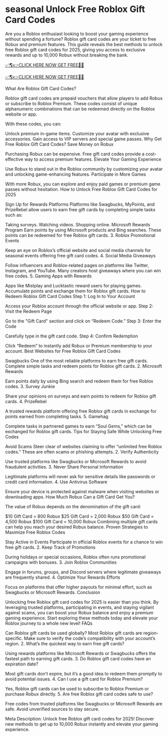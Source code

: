 # seasonal Unlock Free Roblox Gift Card Codes

Are you a Roblox enthusiast looking to boost your gaming experience without spending a fortune? Roblox gift card codes are your ticket to free Robux and premium features. This guide reveals the best methods to unlock free Roblox gift card codes for 2025, giving you access to exclusive rewards and up to 10,000 Robux without breaking the bank.

[✅🌎👉CLICK HERE NOW GET FREE📌✅
](https://appbitly.com/Roblox-2025)

[✅🌎👉CLICK HERE NOW GET FREE📌✅
](https://appbitly.com/Roblox-2025)

What Are Roblox Gift Card Codes?

Roblox gift card codes are prepaid vouchers that allow players to add Robux or subscribe to Roblox Premium. These codes consist of unique alphanumeric combinations that can be redeemed directly on the Roblox website or app.

With these codes, you can:

Unlock premium in-game items. Customize your avatar with exclusive accessories. Gain access to VIP servers and special game passes. Why Get Free Roblox Gift Card Codes? Save Money on Robux

Purchasing Robux can be expensive. Free gift card codes provide a cost-effective way to access premium features. Elevate Your Gaming Experience

Use Robux to stand out in the Roblox community by customizing your avatar and unlocking game-enhancing features. Participate in More Games

With more Robux, you can explore and enjoy paid games or premium game passes without hesitation. How to Unlock Free Roblox Gift Card Codes for 2025

Sign Up for Rewards Platforms Platforms like Swagbucks, MyPoints, and PrizeRebel allow users to earn free gift cards by completing simple tasks such as:

Taking surveys. Watching videos. Shopping online. Microsoft Rewards Program Earn points by using Microsoft products and Bing searches. These points can be redeemed for free Roblox gift cards. 3. Roblox Promotional Events

Keep an eye on Roblox’s official website and social media channels for seasonal events offering free gift card codes. 4. Social Media Giveaways

Follow influencers and Roblox-related pages on platforms like Twitter, Instagram, and YouTube. Many creators host giveaways where you can win free codes. 5. Gaming Apps with Rewards

Apps like Mistplay and Lucktastic reward users for playing games. Accumulate points and exchange them for Roblox gift cards. How to Redeem Roblox Gift Card Codes Step 1: Log In to Your Account

Access your Roblox account through the official website or app. Step 2: Visit the Redeem Page

Go to the "Gift Card" section and click on “Redeem Code.” Step 3: Enter the Code

Carefully type in the gift card code. Step 4: Confirm Redemption

Click “Redeem” to instantly add Robux or Premium membership to your account. Best Websites for Free Roblox Gift Card Codes

Swagbucks One of the most reliable platforms to earn free gift cards. Complete simple tasks and redeem points for Roblox gift cards. 2. Microsoft Rewards

Earn points daily by using Bing search and redeem them for free Roblox codes. 3. Survey Junkie

Share your opinions on surveys and earn points to redeem for Roblox gift cards. 4. PrizeRebel

A trusted rewards platform offering free Roblox gift cards in exchange for points earned from completing tasks. 5. Gamehag

Complete tasks in partnered games to earn “Soul Gems,” which can be exchanged for Roblox gift cards. Tips for Staying Safe While Unlocking Free Codes

Avoid Scams Steer clear of websites claiming to offer “unlimited free Roblox codes.” These are often scams or phishing attempts. 2. Verify Authenticity

Use trusted platforms like Swagbucks or Microsoft Rewards to avoid fraudulent activities. 3. Never Share Personal Information

Legitimate platforms will never ask for sensitive details like passwords or credit card information. 4. Use Antivirus Software

Ensure your device is protected against malware when visiting websites or downloading apps. How Much Robux Can a Gift Card Get You?

The value of Robux depends on the denomination of the gift card:

$10 Gift Card = 800 Robux $25 Gift Card = 2,000 Robux $50 Gift Card = 4,500 Robux $100 Gift Card = 10,000 Robux Combining multiple gift cards can help you reach your desired Robux balance. Proven Strategies to Maximize Free Roblox Codes

Stay Active in Events Participate in official Roblox events for a chance to win free gift cards. 2. Keep Track of Promotions

During holidays or special occasions, Roblox often runs promotional campaigns with bonuses. 3. Join Roblox Communities

Engage in forums, groups, and Discord servers where legitimate giveaways are frequently shared. 4. Optimize Your Rewards Efforts

Focus on platforms that offer higher payouts for minimal effort, such as Swagbucks or Microsoft Rewards. Conclusion

Unlocking free Roblox gift card codes for 2025 is easier than you think. By leveraging trusted platforms, participating in events, and staying vigilant against scams, you can boost your Robux balance and enjoy a premium gaming experience. Start exploring these methods today and elevate your Roblox journey to a whole new level! FAQs

Can Roblox gift cards be used globally? Most Roblox gift cards are region-specific. Make sure to verify the code’s compatibility with your account’s region. 2. What’s the quickest way to earn free gift cards?

Using rewards platforms like Microsoft Rewards or Swagbucks offers the fastest path to earning gift cards. 3. Do Roblox gift card codes have an expiration date?

Most gift cards don’t expire, but it’s a good idea to redeem them promptly to avoid potential issues. 4. Can I use a gift card for Roblox Premium?

Yes, Roblox gift cards can be used to subscribe to Roblox Premium or purchase Robux directly. 5. Are free Roblox gift card codes safe to use?

Free codes from trusted platforms like Swagbucks or Microsoft Rewards are safe. Avoid unverified sources to stay secure.

Meta Description: Unlock free Roblox gift card codes for 2025! Discover new methods to get up to 10,000 Robux instantly and elevate your gaming experience.
